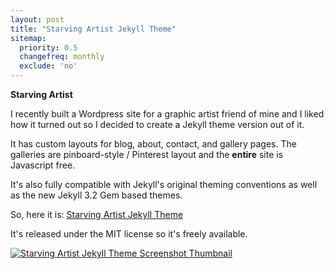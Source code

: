 ```yaml
---
layout: post
title: "Starving Artist Jekyll Theme"
sitemap:
  priority: 0.5
  changefreq: monthly
  exclude: 'no'
---
```

**Starving Artist**

I recently built a Wordpress site for a graphic artist friend of mine and I liked how it turned out so I decided to create a Jekyll theme version out of it.

It has custom layouts for blog, about, contact, and gallery pages. The galleries are pinboard-style / Pinterest layout and the **entire** site is Javascript free.

It's also fully compatible with Jekyll's original theming conventions as well as the new Jekyll 3.2 Gem based themes.

So, here it is: [Starving Artist Jekyll Theme](https://github.com/chrisanthropic/starving-artist-jekyll-theme)

It's released under the MIT license so it's freely available.

[![Starving Artist Jekyll Theme Screenshot Thumbnail](/images/posts/screenshot.png)](http://chrisanthropic.github.io/starving-artist-jekyll-theme/)
